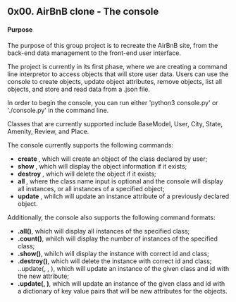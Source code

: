 ## 0x00. AirBnB clone - The console
#### Purpose
The purpose of this group  project is to recreate the AirBnB site, from the back-end data management to the front-end user interface.

The project is currently in its first phase, where we are creating a command line interpretor to access objects that will store user data. Users can use the console to create objects, update object attributes, remove objects, list all objects, and store and read data from a .json file.

In order to begin the console, you can run either 'python3 console.py' or './console.py' in the command line.

Classes that are currently supported include BaseModel, User, City, State, Amenity, Review, and Place.

The console currently supports the following commands:

+ **create <class name>**, which will create an object of the class declared by user;
+ **show <class name> <id>**, which will display the object information if it exists;
+ **destroy <class name> <id>**, which will delete the object if it exists;
+ **all <class name>**, where the class name input is optional and the console will display all instances, or all instances of a specified object;
+ **update <class name> <id> <attribute name> <attribute value>**, whilch will update an instance attribute of a previously declared object.


Additionally, the console also supports the following command formats:

+ **<class name>.all()**, which will display all instances of the specified class;
+ **<class name>.count()**, whilch will display the number of instances of the specified class;
+ **<class name>.show(<id>)**, whilch will display the instance with correct id and class;
+ **<class name>.destroy(<id>)**, which will delete the instance with correct id and class;
.<class name>.update(<id>, <attribute name>, <attribute value>), which will update an instance of the given class and id with the new attribute;
+ **<class name>.update(<id>, <dictionary representation>)**, which will update an instance of the given class and id with a dictionary of key value pairs that will be new attributes for the objects.

